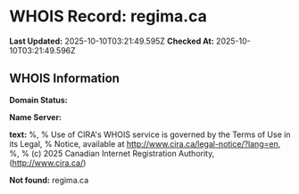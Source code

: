 # WHOIS Record: regima.ca

**Last Updated:** 2025-10-10T03:21:49.595Z
**Checked At:** 2025-10-10T03:21:49.596Z

## WHOIS Information

**Domain Status:** 

**Name Server:** 

**text:** %, % Use of CIRA's WHOIS service is governed by the Terms of Use in its Legal, % Notice, available at http://www.cira.ca/legal-notice/?lang=en, %, % (c) 2025 Canadian Internet Registration Authority, (http://www.cira.ca/)

**Not found:** regima.ca

